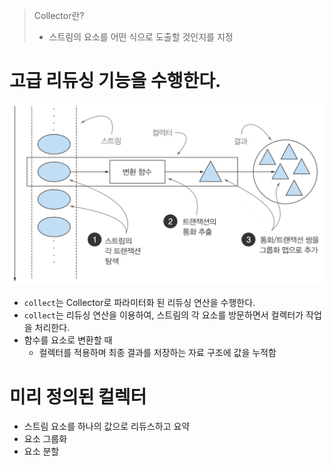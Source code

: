 > Collector란?
> - 스트림의 요소를 어떤 식으로 도출할 것인지를 지정


# 고급 리듀싱 기능을 수행한다.
![img.png](img.png)
- `collect`는 Collector로 파라미터화 된 리듀싱 연산을 수행한다.
- `collect`는 리듀싱 연산을 이용하여, 스트림의 각 요소를 방문하면서 컬렉터가 작업을 처리한다.
- 함수를 요소로 변환할 때
  - 컬렉터를 적용하며 최종 결과를 저장하는 자료 구조에 값을 누적함


# 미리 정의된 컬렉터
- 스트림 요소를 하나의 값으로 리듀스하고 요약
- 요소 그룹화
- 요소 분할

